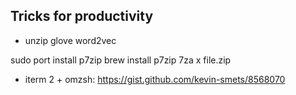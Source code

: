 Tricks for productivity
----


- unzip glove word2vec

sudo port install p7zip
brew install p7zip
7za x file.zip

- iterm 2 + omzsh: https://gist.github.com/kevin-smets/8568070
